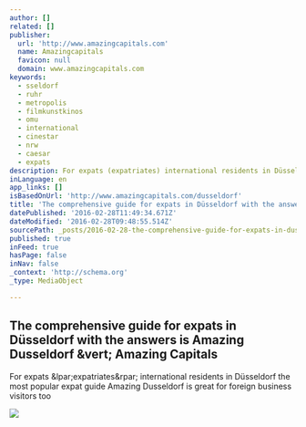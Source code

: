 ```yaml
---
author: []
related: []
publisher:
  url: 'http://www.amazingcapitals.com'
  name: Amazingcapitals
  favicon: null
  domain: www.amazingcapitals.com
keywords:
  - sseldorf
  - ruhr
  - metropolis
  - filmkunstkinos
  - omu
  - international
  - cinestar
  - nrw
  - caesar
  - expats
description: For expats (expatriates) international residents in Düsseldorf the most popular expat guide Amazing Dusseldorf is great for foreign business visitors too
inLanguage: en
app_links: []
isBasedOnUrl: 'http://www.amazingcapitals.com/dusseldorf'
title: 'The comprehensive guide for expats in Düsseldorf with the answers is Amazing Dusseldorf | Amazing Capitals'
datePublished: '2016-02-28T11:49:34.671Z'
dateModified: '2016-02-28T09:48:55.514Z'
sourcePath: _posts/2016-02-28-the-comprehensive-guide-for-expats-in-dusseldorf-with-the-an.md
published: true
inFeed: true
hasPage: false
inNav: false
_context: 'http://schema.org'
_type: MediaObject

---
```

<article style=""><h1>The comprehensive guide for expats in Düsseldorf with the answers is Amazing Dusseldorf &amp;vert; Amazing Capitals</h1><p>For expats &amp;lpar;expatriates&amp;rpar; international residents in Düsseldorf the most popular expat guide Amazing Dusseldorf is great for foreign business visitors too</p><img src="http://www.amazingcapitals.com/content/global/ads-global/germany/wifodus600-du.jpg" /></article>